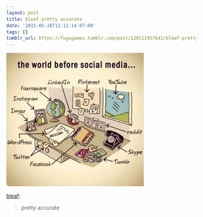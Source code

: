 ```yaml
---
layout: post
title: bleaf pretty accurate
date: '2015-05-28T12:12:14-07:00'
tags: []
tumblr_url: https://fugugames.tumblr.com/post/120111957641/bleaf-pretty-accurate
---
```

 ![](/tumblr_files/tumblr_noxufzkatN1qzylcho1_400.jpg)  

[bleaf](http://bleaf.tumblr.com/post/120111237084/pretty-accurate):

> pretty accurate

